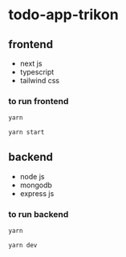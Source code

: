 # todo-app-trikon

## frontend

- next js
- typescript
- tailwind css

### to run frontend 
```bash
yarn 
```

```bash
yarn start
```

## backend
- node js
- mongodb
- express js

### to run backend

```bash
yarn 
```

```bash
yarn dev
```

